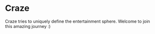 # Craze
Craze tries to uniquely define the entertainment sphere. Welcome to join this amazing journey :) 
